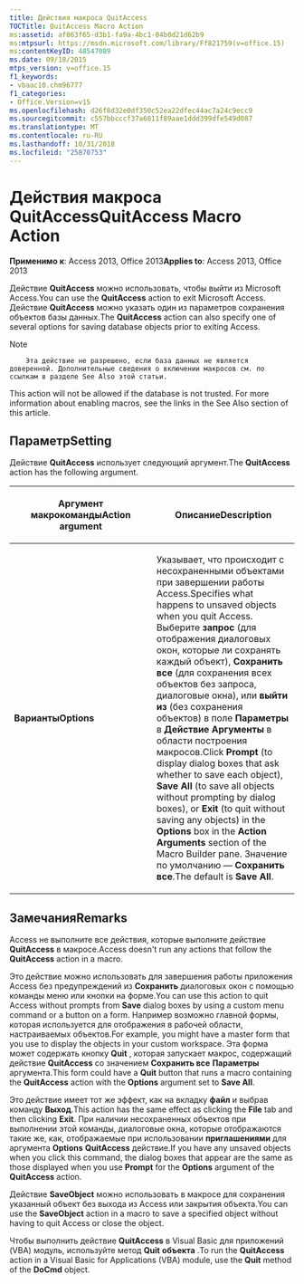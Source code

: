 ```yaml
---
title: Действия макроса QuitAccess
TOCTitle: QuitAccess Macro Action
ms:assetid: af063f65-d3b1-fa9a-4bc1-04b0d21d62b9
ms:mtpsurl: https://msdn.microsoft.com/library/Ff821759(v=office.15)
ms:contentKeyID: 48547089
ms.date: 09/18/2015
mtps_version: v=office.15
f1_keywords:
- vbaac10.chm96777
f1_categories:
- Office.Version=v15
ms.openlocfilehash: d26f8d32e0df350c52ea22dfec44ac7a24c9ecc9
ms.sourcegitcommit: c557bbcccf37a6011f89aae1ddd399dfe549d087
ms.translationtype: MT
ms.contentlocale: ru-RU
ms.lasthandoff: 10/31/2018
ms.locfileid: "25870753"
---
```

# <a name="quitaccess-macro-action"></a><span data-ttu-id="15a07-102">Действия макроса QuitAccess</span><span class="sxs-lookup"><span data-stu-id="15a07-102">QuitAccess Macro Action</span></span>


<span data-ttu-id="15a07-103">**Применимо к**: Access 2013, Office 2013</span><span class="sxs-lookup"><span data-stu-id="15a07-103">**Applies to**: Access 2013, Office 2013</span></span>

<span data-ttu-id="15a07-104">Действие **QuitAccess** можно использовать, чтобы выйти из Microsoft Access.</span><span class="sxs-lookup"><span data-stu-id="15a07-104">You can use the **QuitAccess** action to exit Microsoft Access.</span></span> <span data-ttu-id="15a07-105">Действие **QuitAccess** можно указать один из параметров сохранения объектов базы данных.</span><span class="sxs-lookup"><span data-stu-id="15a07-105">The **QuitAccess** action can also specify one of several options for saving database objects prior to exiting Access.</span></span>


> [!NOTE]
> <P><span data-ttu-id="15a07-p102">
		Эта действие не разрешено, если база данных не является доверенной. Дополнительные сведения о включении макросов см. по ссылкам в разделе See Also этой статьи.
</span><span class="sxs-lookup"><span data-stu-id="15a07-p102">This action will not be allowed if the database is not trusted. For more information about enabling macros, see the links in the See Also section of this article.</span></span></P>



## <a name="setting"></a><span data-ttu-id="15a07-108">Параметр</span><span class="sxs-lookup"><span data-stu-id="15a07-108">Setting</span></span>

<span data-ttu-id="15a07-109">Действие **QuitAccess** использует следующий аргумент.</span><span class="sxs-lookup"><span data-stu-id="15a07-109">The **QuitAccess** action has the following argument.</span></span>

<table>
<colgroup>
<col style="width: 50%" />
<col style="width: 50%" />
</colgroup>
<thead>
<tr class="header">
<th><p><span data-ttu-id="15a07-110">Аргумент макрокоманды</span><span class="sxs-lookup"><span data-stu-id="15a07-110">Action argument</span></span></p></th>
<th><p><span data-ttu-id="15a07-111">Описание</span><span class="sxs-lookup"><span data-stu-id="15a07-111">Description</span></span></p></th>
</tr>
</thead>
<tbody>
<tr class="odd">
<td><p><span data-ttu-id="15a07-112"><strong>Варианты</strong></span><span class="sxs-lookup"><span data-stu-id="15a07-112"><strong>Options</strong></span></span></p></td>
<td><p><span data-ttu-id="15a07-113">Указывает, что происходит с несохраненными объектами при завершении работы Access.</span><span class="sxs-lookup"><span data-stu-id="15a07-113">Specifies what happens to unsaved objects when you quit Access.</span></span> <span data-ttu-id="15a07-114">Выберите <strong>запрос</strong> (для отображения диалоговых окон, которые ли сохранять каждый объект), <strong>Сохранить все</strong> (для сохранения всех объектов без запроса, диалоговые окна), или <strong>выйти из</strong> (без сохранения объектов) в поле <strong>Параметры</strong> в <strong>Действие Аргументы</strong> в области построения макросов.</span><span class="sxs-lookup"><span data-stu-id="15a07-114">Click <strong>Prompt</strong> (to display dialog boxes that ask whether to save each object), <strong>Save All</strong> (to save all objects without prompting by dialog boxes), or <strong>Exit</strong> (to quit without saving any objects) in the <strong>Options</strong> box in the <strong>Action Arguments</strong> section of the Macro Builder pane.</span></span> <span data-ttu-id="15a07-115">Значение по умолчанию — <strong>Сохранить все</strong>.</span><span class="sxs-lookup"><span data-stu-id="15a07-115">The default is <strong>Save All</strong>.</span></span></p></td>
</tr>
</tbody>
</table>


## <a name="remarks"></a><span data-ttu-id="15a07-116">Замечания</span><span class="sxs-lookup"><span data-stu-id="15a07-116">Remarks</span></span>

<span data-ttu-id="15a07-117">Access не выполните все действия, которые выполните действие **QuitAccess** в макросе.</span><span class="sxs-lookup"><span data-stu-id="15a07-117">Access doesn't run any actions that follow the **QuitAccess** action in a macro.</span></span>

<span data-ttu-id="15a07-118">Это действие можно использовать для завершения работы приложения Access без предупреждений из **Сохранить** диалоговых окон с помощью команды меню или кнопки на форме.</span><span class="sxs-lookup"><span data-stu-id="15a07-118">You can use this action to quit Access without prompts from **Save** dialog boxes by using a custom menu command or a button on a form.</span></span> <span data-ttu-id="15a07-119">Например возможно главной формы, которая используется для отображения в рабочей области, настраиваемых объектов.</span><span class="sxs-lookup"><span data-stu-id="15a07-119">For example, you might have a master form that you use to display the objects in your custom workspace.</span></span> <span data-ttu-id="15a07-120">Эта форма может содержать кнопку **Quit** , которая запускает макрос, содержащий действие **QuitAccess** со значением **Сохранить все** **Параметры** аргумента.</span><span class="sxs-lookup"><span data-stu-id="15a07-120">This form could have a **Quit** button that runs a macro containing the **QuitAccess** action with the **Options** argument set to **Save All**.</span></span>

<span data-ttu-id="15a07-121">Это действие имеет тот же эффект, как на вкладку **файл** и выбрав команду **Выход**.</span><span class="sxs-lookup"><span data-stu-id="15a07-121">This action has the same effect as clicking the **File** tab and then clicking **Exit**.</span></span> <span data-ttu-id="15a07-122">При наличии несохраненных объектов при выполнении этой команды, диалоговые окна, которые отображаются такие же, как, отображаемые при использовании **приглашениями** для аргумента **Options** **QuitAccess** действие.</span><span class="sxs-lookup"><span data-stu-id="15a07-122">If you have any unsaved objects when you click this command, the dialog boxes that appear are the same as those displayed when you use **Prompt** for the **Options** argument of the **QuitAccess** action.</span></span>

<span data-ttu-id="15a07-123">Действие **SaveObject** можно использовать в макросе для сохранения указанный объект без выхода из Access или закрытия объекта.</span><span class="sxs-lookup"><span data-stu-id="15a07-123">You can use the **SaveObject** action in a macro to save a specified object without having to quit Access or close the object.</span></span>

<span data-ttu-id="15a07-124">Чтобы выполнить действие **QuitAccess** в Visual Basic для приложений (VBA) модуль, используйте метод **Quit** **объекта** .</span><span class="sxs-lookup"><span data-stu-id="15a07-124">To run the **QuitAccess** action in a Visual Basic for Applications (VBA) module, use the **Quit** method of the **DoCmd** object.</span></span>

